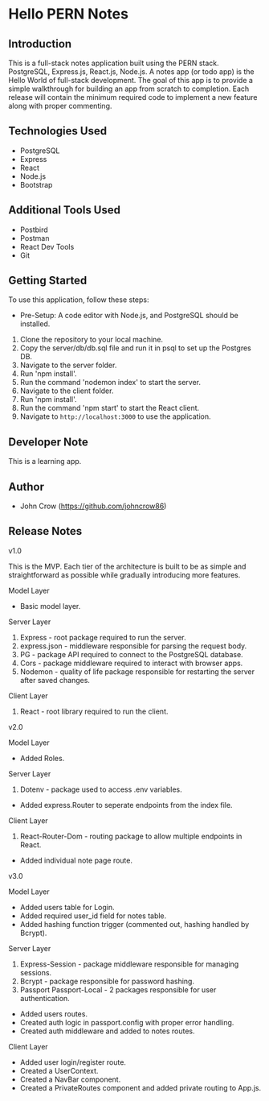 # Hello PERN Notes

## Introduction
This is a full-stack notes application built using the PERN stack. PostgreSQL, Express.js, React.js, Node.js. A notes app (or todo app) is the Hello World of full-stack development. The goal of this app is to provide a simple walkthrough for building an app from scratch to completion. Each release will contain the minimum required code to implement a new feature along with proper commenting.


## Technologies Used
- PostgreSQL
- Express
- React
- Node.js
- Bootstrap

## Additional Tools Used
- Postbird
- Postman
- React Dev Tools
- Git

## Getting Started
To use this application, follow these steps:

- Pre-Setup: A code editor with Node.js, and PostgreSQL should be installed.
1. Clone the repository to your local machine.
2. Copy the server/db/db.sql file and run it in psql to set up the Postgres DB.
3. Navigate to the server folder.
4. Run 'npm install'.
5. Run the command 'nodemon index' to start the server.
6. Navigate to the client folder.
7. Run 'npm install'.
8. Run the command 'npm start' to start the React client.
9. Navigate to `http://localhost:3000` to use the application.


## Developer Note
This is a learning app.

## Author
- John Crow (https://github.com/johncrow86)

## Release Notes
v1.0

This is the MVP. Each tier of the architecture is built to be as simple and straightforward as possible while gradually introducing more features.

Model Layer
- Basic model layer.

Server Layer
1. Express - root package required to run the server.
2. express.json - middleware responsible for parsing the request body.
3. PG - package API required to connect to the PostgreSQL database.
4. Cors - package middleware required to interact with browser apps.
5. Nodemon - quality of life package responsible for restarting the server after saved changes.

Client Layer
1. React - root library required to run the client.

v2.0

Model Layer
- Added Roles.

Server Layer
1. Dotenv - package used to access .env variables.
- Added express.Router to seperate endpoints from the index file.

Client Layer
1. React-Router-Dom - routing package to allow multiple endpoints in React.
- Added individual note page route.

v3.0

Model Layer
- Added users table for Login.
- Added required user_id field for notes table.
- Added hashing function trigger (commented out, hashing handled by Bcrypt).

Server Layer
1. Express-Session - package middleware responsible for managing sessions.
2. Bcrypt - package responsible for password hashing.
3. Passport Passport-Local - 2 packages responsible for user authentication.
- Added users routes.
- Created auth logic in passport.config with proper error handling.
- Created auth middleware and added to notes routes.

Client Layer
- Added user login/register route.
- Created a UserContext.
- Created a NavBar component.
- Created a PrivateRoutes component and added private routing to App.js.
